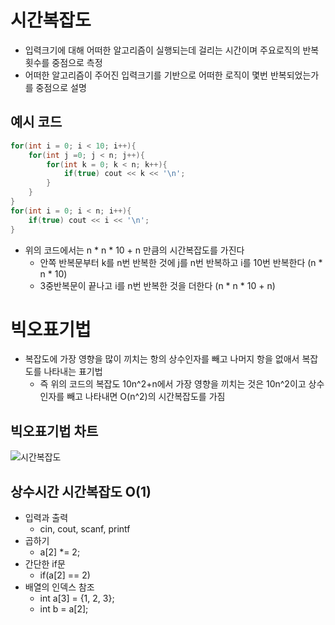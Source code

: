 # 시간복잡도
- 입력크기에 대해 어떠한 알고리즘이 실행되는데 걸리는 시간이며 주요로직의 반복횟수를 중점으로 측정
- 어떠한 알고리즘이 주어진 입력크기를 기반으로 어떠한 로직이 몇번 반복되었는가를 중점으로 설명

## 예시 코드
```cpp
for(int i = 0; i < 10; i++){
	for(int j =0; j < n; j++){
		for(int k = 0; k < n; k++){
			if(true) cout << k << '\n';
		}
	}
}
for(int i = 0; i < n; i++){
	if(true) cout << i << '\n'; 
}
```
- 위의 코드에서는 n * n * 10 + n 만큼의 시간복잡도를 가진다
  - 안쪽 반복문부터 k를 n번 반복한 것에 j를 n번 반복하고 i를 10번 반복한다 (n * n * 10)
  - 3중반복문이 끝나고 i를 n번 반복한 것을 더한다 (n * n * 10 + n)

# 빅오표기법
- 복잡도에 가장 영향을 많이 끼치는 항의 상수인자를 빼고 나머지 항을 없애서 복잡도를 나타내는 표기법 
	- 즉 위의 코드의 복잡도 10n^2+n에서 가장 영향을 끼치는 것은 10n^2이고 상수인자를 빼고 나타내면 O(n^2)의 시간복잡도를 가짐

## 빅오표기법 차트
![시간복잡도](https://github.com/ajhwan/Algorithm_study/assets/129160008/d23412ab-5270-4d79-bd27-20523bc8f5bb)

## 상수시간 시간복잡도 O(1)
- 입력과 출력
	- cin, cout, scanf, printf
- 곱하기
	- a[2] *= 2;
- 간단한 if문
	- if(a[2] == 2)
- 배열의 인덱스 참조
	- int a[3] = {1, 2, 3};
	- int b = a[2];



